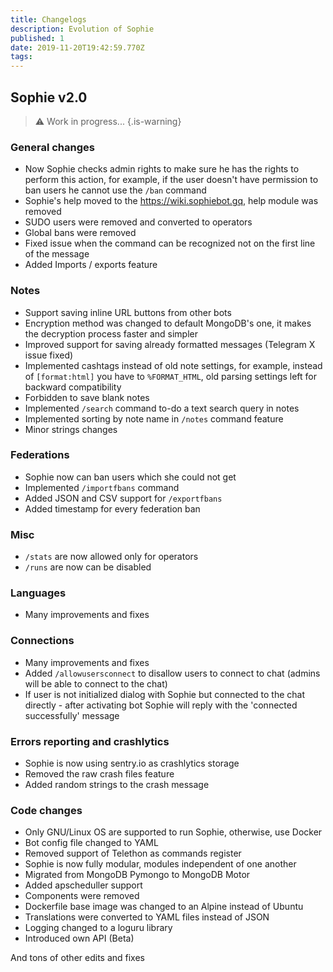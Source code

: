 ```yaml
---
title: Changelogs
description: Evolution of Sophie
published: 1
date: 2019-11-20T19:42:59.770Z
tags: 
---
```


## Sophie v2.0
> :warning: Work in progress...
{.is-warning}

### General changes
- Now Sophie checks admin rights to make sure he has the rights to perform this action, for example, if the user doesn't have permission to ban users he cannot use the `/ban` command
- Sophie's help moved to the https://wiki.sophiebot.gq, help module was removed
- SUDO users were removed and converted to operators
- Global bans were removed
- Fixed issue when the command can be recognized not on the first line of the message
- Added Imports / exports feature

### Notes
- Support saving inline URL buttons from other bots
- Encryption method was changed to default MongoDB's one, it makes the decryption process faster and simpler
- Improved support for saving already formatted messages (Telegram X issue fixed)
- Implemented cashtags instead of old note settings, for example, instead of `[format:html]` you have to `%FORMAT_HTML`, old parsing settings left for backward compatibility
- Forbidden to save blank notes
- Implemented `/search` command to-do a text search query in notes
- Implemented sorting by note name in `/notes` command feature
- Minor strings changes

### Federations
- Sophie now can ban users which she could not get
- Implemented `/importfbans` command
- Added JSON and CSV support for `/exportfbans`
- Added timestamp for every federation ban

### Misc
- `/stats` are now allowed only for operators
- `/runs` are now can be disabled

### Languages
- Many improvements and fixes

### Connections
- Many improvements and fixes
- Added `/allowusersconnect` to disallow users to connect to chat (admins will be able to connect to the chat)
- If user is not initialized dialog with Sophie but connected to the chat directly - after activating bot Sophie will reply with the 'connected successfully' message

### Errors reporting and crashlytics
- Sophie is now using sentry.io as crashlytics storage
- Removed the raw crash files feature
- Added random strings to the crash message

### Code changes
- Only GNU/Linux OS are supported to run Sophie, otherwise, use Docker
- Bot config file changed to YAML
- Removed support of Telethon as commands register
- Sophie is now fully modular, modules independent of one another
- Migrated from MongoDB Pymongo to MongoDB Motor
- Added apscheduller support
- Components were removed
- Dockerfile base image was changed to an Alpine instead of Ubuntu
- Translations were converted to YAML files instead of JSON
- Logging changed to a loguru library
- Introduced own API (Beta)

And tons of other edits and fixes